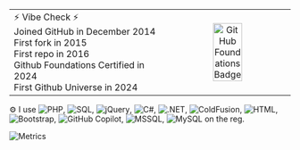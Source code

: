 <table style="border:0" align="center">
  <tr>
    <td>⚡ Vibe Check ⚡<br>
      Joined GitHub in December 2014<br>
      First fork in 2015<br>
      First repo in 2016<br>
      Github Foundations Certified in 2024<br>
      First Github Universe in 2024 
    </td>
    <td rowspan="3" align="center">
     <a href="https://www.credly.com/badges/ed0a46c0-d3e3-43a1-aa29-9ce3441f21d5">
        <img src="https://christie.technology/assets/img/credly-github-foundations.png" alt="GitHub Foundations Badge" style="width:50%;">
      </a>
</td>
  </tr>
</table>


⚙️ I use ![PHP](https://img.shields.io/badge/php-777BB4.svg?style=flat-square&logo=php&logoColor=white), ![SQL](https://img.shields.io/badge/sql-CC2927.svg?style=flat-square&logo=microsoft-sql-server&logoColor=white), ![jQuery](https://img.shields.io/badge/jquery-0769AD.svg?style=flat-square&logo=jquery&logoColor=white), ![C#](https://img.shields.io/badge/c%23-239120.svg?style=flat-square&logo=c-sharp&logoColor=white), ![.NET](https://img.shields.io/badge/.NET-512BD4.svg?style=flat-square&logo=dotnet&logoColor=white), ![ColdFusion](https://img.shields.io/badge/coldfusion-3A4EBB.svg?style=flat-square), ![HTML](https://img.shields.io/badge/html5-E34F26.svg?style=flat-square&logo=html5&logoColor=white), ![Bootstrap](https://img.shields.io/badge/bootstrap-7952B3.svg?style=flat-square&logo=bootstrap&logoColor=white), ![GitHub Copilot](https://img.shields.io/badge/github%20copilot-1B1F23.svg?style=flat-square&logo=github&logoColor=white), ![MSSQL](https://img.shields.io/badge/mssql-CC2927.svg?style=flat-square&logo=microsoft-sql-server&logoColor=white), ![MySQL](https://img.shields.io/badge/mysql-4479A1.svg?style=flat-square&logo=mysql&logoColor=white) on the reg.


![Metrics](https://metrics.lecoq.io/christie304?template=classic&lines=1&stars=1&habits=1&activity=1&achievements=1&isocalendar=1&base=header%2C%20activity%2C%20community%2C%20repositories%2C%20metadata&base.indepth=false&base.hireable=false&base.skip=false&isocalendar=false&isocalendar.duration=half-year&lines=false&lines.sections=base&lines.repositories.limit=4&lines.history.limit=1&lines.delay=0&stars=false&stars.limit=4&habits=false&habits.from=200&habits.days=14&habits.facts=true&habits.charts=false&habits.charts.type=classic&habits.trim=false&habits.languages.limit=8&habits.languages.threshold=0%25&achievements=false&achievements.threshold=C&achievements.secrets=true&achievements.display=detailed&achievements.limit=0&activity=false&activity.limit=5&activity.load=300&activity.days=14&activity.visibility=all&activity.timestamps=false&activity.filter=all&config.timezone=America%2FNew_York)

<!--START_SECTION:badges-->
<!--END_SECTION:badges-->

<!--
https://christie.technology/assets/img/credly-github-foundations.png

**christie304/christie304** is a ✨ _special_ ✨ repository because its `README.md` (this file) appears on your GitHub profile.

Here are some ideas to get you started:

- 🔭 I’m currently working on ...
- 🌱 I’m currently learning ...
- 👯 I’m looking to collaborate on ...
- 🤔 I’m looking for help with ...
- 💬 Ask me about ...
- 📫 How to reach me: ...
- 😄 Pronouns: ...
- ⚡ Fun fact: ...
-->
